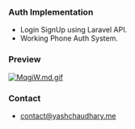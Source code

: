 ### Auth Implementation

- Login SignUp using Laravel API.
- Working Phone Auth System.


### Preview

[![MqgjW.md.gif](http://photoland.io/images/MqgjW.md.gif)](http://photoland.io/image/MqgjW)

### Contact
- contact@yashchaudhary.me
